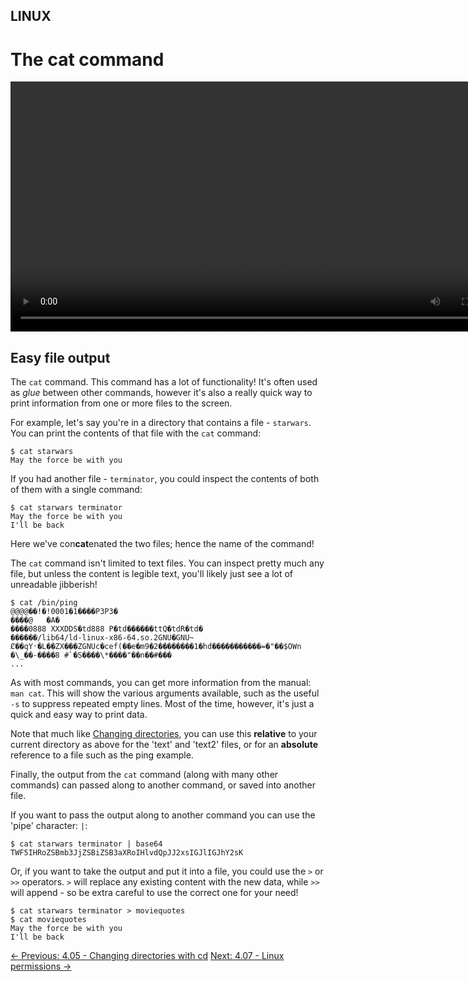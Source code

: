## LINUX

# The cat command

<div align="center">
  <video src="https://github.com/alphyos/CyberStart-2023/assets/108233076/65d0858c-8eab-430b-8eda-f11d116c8b84" width="800" />
</div>

## Easy file output

The `cat` command. This command has a lot of functionality! It's often used as *glue* between other commands, however it's also a really quick way to print information from one or more files to the screen.

For example, let's say you're in a directory that contains a file - `starwars`. You can print the contents of that file with the `cat` command:

```console
$ cat starwars
May the force be with you
```

If you had another file - `terminator`, you could inspect the contents of both of them with a single command:

```console
$ cat starwars terminator
May the force be with you
I'll be back
```

Here we've con**cat**enated the two files; hence the name of the command!

The `cat` command isn't limited to text files. You can
inspect pretty much any file, but unless the content is legible text,
you'll likely just see a lot of unreadable jibberish!

```console
$ cat /bin/ping
@@@@��!�!0001�1����P3P3�
����@   �A�
����0888 XXXDDS�td888 P�td������ttQ�tdR�td�
������/lib64/ld-linux-x86-64.so.2GNU�GNU~ Ȼ��qY˓�L��ZX���ZGNUc�cef(��e�m9�2��������1�hd�����������=�"��$OWn
�\_��-����8 #`�S����\*����"��n��#���
...
```

As with most commands, you can get more information from the manual: `man cat`. This will show the various arguments available, such as the useful `-s` to suppress repeated empty lines. Most of the time, however, it's just a quick and easy way to print data.

Note that much like [Changing directories](https://play.cyberstart.com/field-manual/8fb97a90-d7eb-11eb-9f69-0242ac140009), you can use this **relative** to your current directory as above for the 'text' and 'text2' files, or for an **absolute** reference to a file such as the ping example.

Finally, the output from the `cat` command (along with many other commands) can passed along to another command, or saved into another file.

If you want to pass the output along to another command you can use the 'pipe' character: `|`:

```console
$ cat starwars terminator | base64
TWF5IHRoZSBmb3JjZSBiZSB3aXRoIHlvdQpJJ2xsIGJlIGJhY2sK
```

Or, if you want to take the output and put it into a file, you could use the `>` or `>>` operators. `>` will replace any existing content with the new data, while `>>` will append - so be extra careful to use the correct one for your need!

```console
$ cat starwars terminator > moviequotes
$ cat moviequotes
May the force be with you
I'll be back
```

[← Previous: 4.05 - Changing directories with cd](https://play.cyberstart.com/field-manual/8fb97a90-d7eb-11eb-9f69-0242ac140009)
[Next: 4.07 - Linux permissions →](https://play.cyberstart.com/field-manual/8fbbbdf0-d7eb-11eb-9d1f-0242ac140009)
